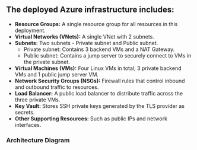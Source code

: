 ## The deployed Azure infrastructure includes:

- **Resource Groups:** A single resource group for all resources in this deployment.
- **Virtual Networks (VNets):** A single VNet with 2 subnets.
- **Subnets:** Two subnets - Private subnet and Public subnet.
  - Private subnet: Contains 3 backend VMs and a NAT Gateway.
  - Public subnet: Contains a jump server to securely connect to VMs in the private subnet.
- **Virtual Machines (VMs):** Four Linux VMs in total; 3 private backend VMs and 1 public jump server VM.
- **Network Security Groups (NSGs):** Firewall rules that control inbound and outbound traffic to resources.
- **Load Balancer:** A public load balancer to distribute traffic across the three private VMs.
- **Key Vault:** Stores SSH private keys generated by the TLS provider as secrets.
- **Other Supporting Resources:** Such as public IPs and network interfaces.

### Architecture Diagram


